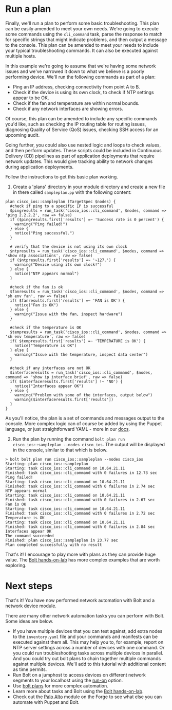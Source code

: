 # Run a plan

Finally, we'll run a plan to perform some basic troubleshooting. This plan can be easily amended to meet your own needs. We're going to execute some commands using the `cli_command` task, parse the response to match for specific strings that might indicate problems, and then output a message to the console. This plan can be amended to meet your needs to include your typical troubleshooting commands. It can also be executed against multiple hosts.

In this example we're going to assume that we're having some network issues and we've narrowed it down to what we believe is a poorly performing device. We'll run the following commands as part of a plan:
* Ping an IP address, checking connectivity from point A to B.
* Check if the device is using its own clock, to check if NTP settings appear to be OK.
* Check if the fan and temperature are within normal bounds.
* Check if any network interfaces are showing errors.

Of course, this plan can be amended to include any specific commands you'd like, such as checking the IP routing table for routing issues, diagnosing Quality of Service (QoS) issues, checking SSH access for an upcoming audit.

Going further, you could also use nested logic and loops to check values, and then perform updates. These scripts could be included in Continuous Delivery (CD) pipelines as part of application deployments that require network updates. This would give tracking ability to network changes during application deployments.

Follow the instructions to get this basic plan working.

1. Create a 'plans' directory in your module directory and create a new file in there called `sampleplan.pp` with the following content:
```
plan cisco_ios::sampleplan (TargetSpec $nodes) {
  #check if ping to a specific IP is successful
  $pingresults = run_task('cisco_ios::cli_command', $nodes, command => 'ping 2.2.2.2', raw => false)
  if ($pingresults.first['results'] =~ 'Success rate is 0 percent') {
    warning("Ping failed!")
  } else {
    notice("Ping successful.")
  }

  # verify that the device is not using its own clock
  $ntpresults = run_task('cisco_ios::cli_command', $nodes, command => 'show ntp associations', raw => false)
  if ($ntpresults.first['results'] =~ '~127.') {
    warning("Device using its own clock!")
  } else {
    notice("NTP appears normal")
  }

  #check if the fan is ok
  $fanresults = run_task('cisco_ios::cli_command', $nodes, command => 'sh env fan', raw => false)
  if( $fanresults.first['results'] =~ 'FAN is OK') {
    notice("Fan is OK")
  } else {
    warning("Issue with the fan, inspect hardware")
  }

  #check if the temperature is OK
  $tempresults = run_task('cisco_ios::cli_command', $nodes, command => 'sh env temperature', raw => false)
  if( $tempresults.first['results'] =~ 'TEMPERATURE is OK') {
    notice("Temperature is OK")
  } else {
    warning("Issue with the temperature, inspect data center")
  }

  #check if any interfaces are not OK
  $interfaceresults = run_task('cisco_ios::cli_command', $nodes, command => 'show ip interface brief', raw => false)
  if( $interfaceresults.first['results'] !~ 'NO') {
    notice("Interfaces appear OK")
  } else {
    warning("Problem with some of the interfaces, output below")
    warning($interfaceresults.first['results'])
  }
}
```
As you'll notice, the plan is a set of commands and messages output to the console. More complex logic can of course be added by using the Puppet language, or just straightforward YAML - more in our [docs](https://puppet.com/docs/bolt/latest/writing_plans.html).

2. Run the plan by running the command `bolt plan run cisco_ios::sampleplan --nodes cisco_ios`. The output will be displayed in the console, similar to that which is below.
```
> bolt bolt plan run cisco_ios::sampleplan --nodes cisco_ios
Starting: plan cisco_ios::sampleplan
Starting: task cisco_ios::cli_command on 10.64.21.11
Finished: task cisco_ios::cli_command with 0 failures in 12.73 sec
Ping failed!
Starting: task cisco_ios::cli_command on 10.64.21.11
Finished: task cisco_ios::cli_command with 0 failures in 2.74 sec
NTP appears normal
Starting: task cisco_ios::cli_command on 10.64.21.11
Finished: task cisco_ios::cli_command with 0 failures in 2.67 sec
Fan is OK
Starting: task cisco_ios::cli_command on 10.64.21.11
Finished: task cisco_ios::cli_command with 0 failures in 2.72 sec
Temperature is OK
Starting: task cisco_ios::cli_command on 10.64.21.11
Finished: task cisco_ios::cli_command with 0 failures in 2.84 sec
Interfaces appear OK
The command succeeded
Finished: plan cisco_ios::sampleplan in 23.77 sec
Plan completed successfully with no result
```

That's it! I encourage to play more with plans as they can provide huge value. The [Bolt hands-on-lab](https://github.com/puppetlabs/tasks-hands-on-lab) has more complex examples that are worth exploring.

# Next steps

That's it! You have now performed network automation with Bolt and a network device module.

There are many other network automation tasks you can perform with Bolt. Some ideas are below.

* If you have multiple devices that you can test against, add extra nodes to the `inventory.yaml` file and your commands and manifests can be executed against them all. This may help you to, for example, report on NTP server settings across a number of devices with one command. Or you could run troubleshooting tasks across multiple devices in parallel. And you could try out bolt plans to chain together multiple commands against multiple devices. We'll add to this tutorial with additional content as time permits.
* Run Bolt on a jumphost to access devices on different network segments to your localhost using the [run-on](https://puppet.com/docs/bolt/latest/bolt_configuration_options.html#remote-transport-configuration-options) option.
* Use [bolt plans](https://puppet.com/docs/bolt/latest/writing_plans.html) for more complex automation.
* Learn more about tasks and Bolt using the [Bolt hands-on-lab](https://github.com/puppetlabs/tasks-hands-on-lab).
* Check out the [Palo Alto](https://forge.puppet.com/puppetlabs/panos/reference) module on the Forge to see what else you can automate with Puppet and Bolt.

